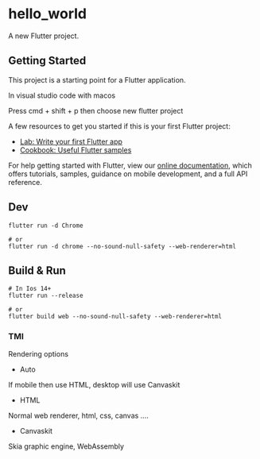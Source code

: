 # hello_world

A new Flutter project.

## Getting Started

This project is a starting point for a Flutter application.

In visual studio code with macos

Press cmd + shift + p then choose new flutter project

A few resources to get you started if this is your first Flutter project:

- [Lab: Write your first Flutter app](https://flutter.dev/docs/get-started/codelab)
- [Cookbook: Useful Flutter samples](https://flutter.dev/docs/cookbook)

For help getting started with Flutter, view our
[online documentation](https://flutter.dev/docs), which offers tutorials,
samples, guidance on mobile development, and a full API reference.

## Dev

```
flutter run -d Chrome

# or 
flutter run -d chrome --no-sound-null-safety --web-renderer=html
```

## Build & Run

```
# In Ios 14+
flutter run --release

# or
flutter build web --no-sound-null-safety --web-renderer=html
```

### TMI

Rendering options

- Auto

If mobile then use HTML, desktop will use Canvaskit

- HTML

Normal web renderer, html, css, canvas ....

- Canvaskit

Skia graphic engine, WebAssembly 